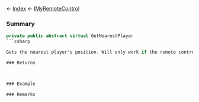 ← [Index](Api-Index) ← [IMyRemoteControl](Sandbox.ModAPI.Ingame.IMyRemoteControl)

### Summary

```csharp
private public abstract virtual GetNearestPlayer
```csharp

Gets the nearest player's position. Will only work if the remote control belongs to an NPC

### Returns



### Example

### Remarks

